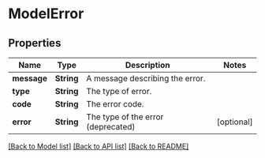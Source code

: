 # ModelError

## Properties
Name | Type | Description | Notes
------------ | ------------- | ------------- | -------------
**message** | **String** | A message describing the error. | 
**type** | **String** | The type of error. | 
**code** | **String** | The error code. | 
**error** | **String** | The type of the error (deprecated) | [optional] 

[[Back to Model list]](../README.md#documentation-for-models) [[Back to API list]](../README.md#documentation-for-api-endpoints) [[Back to README]](../README.md)


